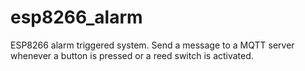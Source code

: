 # esp8266_alarm
ESP8266 alarm triggered system. Send a message to a MQTT server whenever a button is pressed or a reed switch is activated.
